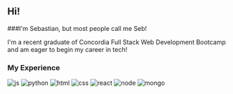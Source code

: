 ## Hi! 

###I'm Sebastian, but most people call me Seb!

I'm a recent graduate of Concordia Full Stack Web Development Bootcamp and am eager to begin my career in tech!

### My Experience

![js](https://img.shields.io/badge/JavaScript-F7DF1E?style=for-the-badge&logo=javascript&logoColor=black) ![python](https://img.shields.io/badge/Python-3776AB?style=for-the-badge&logo=python&logoColor=white) ![html](https://img.shields.io/badge/HTML5-E34F26?style=for-the-badge&logo=html5&logoColor=white) ![css](https://img.shields.io/badge/CSS3-1572B6?style=for-the-badge&logo=css3&logoColor=white) ![react](https://img.shields.io/badge/React-20232A?style=for-the-badge&logo=react&logoColor=61DAFB ) ![node](https://img.shields.io/badge/Node.js-43853D?style=for-the-badge&logo=node.js&logoColor=white)   ![mongo](https://img.shields.io/badge/MongoDB-4EA94B?style=for-the-badge&logo=mongodb&logoColor=white) 

<!--
**sebastian-balk-forcione/sebastian-balk-forcione** is a ✨ _special_ ✨ repository because its `README.md` (this file) appears on your GitHub profile.

Here are some ideas to get you started:

- 🔭 I’m currently working on ...
- 🌱 I’m currently learning ...
- 👯 I’m looking to collaborate on ...
- 🤔 I’m looking for help with ...
- 💬 Ask me about ...
- 📫 How to reach me: ...
- 😄 Pronouns: ...
- ⚡ Fun fact: ...
-->
